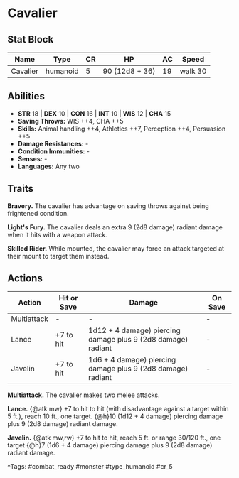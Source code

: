 # Cavalier

## Stat Block

| Name | Type | CR | HP | AC | Speed |
|------|------|----|----|----|-------|
| Cavalier | humanoid | 5 | 90 (12d8 + 36) | 19 | walk 30 |

## Abilities

- **STR** 18 | **DEX** 10 | **CON** 16 | **INT** 10 | **WIS** 12 | **CHA** 15
- **Saving Throws:** WIS ++4, CHA ++5  
- **Skills:** Animal handling ++4, Athletics ++7, Perception ++4, Persuasion ++5  
- **Damage Resistances:** -  
- **Condition Immunities:** -  
- **Senses:** -  
- **Languages:** Any two

## Traits

**Bravery.** The cavalier has advantage on saving throws against being frightened condition.

**Light's Fury.** The cavalier deals an extra 9 (2d8 damage) radiant damage when it hits with a weapon attack.

**Skilled Rider.** While mounted, the cavalier may force an attack targeted at their mount to target them instead.


## Actions

| Action | Hit or Save | Damage | On Save |
|--------|--------------|--------|----------|
| Multiattack | - | - | - |
| Lance | +7 to hit | 1d12 + 4 damage) piercing damage plus 9 (2d8 damage) radiant | - |
| Javelin | +7 to hit | 1d6 + 4 damage) piercing damage plus 9 (2d8 damage) radiant | - |

**Multiattack.** The cavalier makes two melee attacks.

**Lance.** {@atk mw} +7 to hit to hit (with disadvantage against a target within 5 ft.), reach 10 ft., one target. {@h}10 (1d12 + 4 damage) piercing damage plus 9 (2d8 damage) radiant damage.

**Javelin.** {@atk mw,rw} +7 to hit to hit, reach 5 ft. or range 30/120 ft., one target {@h}7 (1d6 + 4 damage) piercing damage plus 9 (2d8 damage) radiant damage.


^Tags: #combat_ready #monster #type_humanoid #cr_5